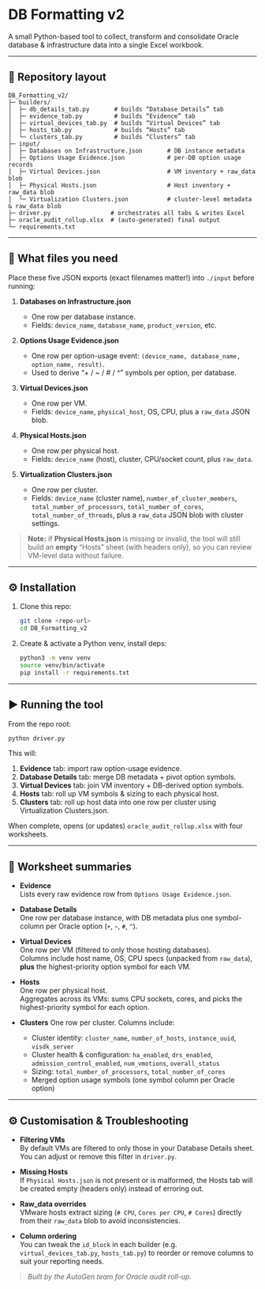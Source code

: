 # DB Formatting v2

A small Python-based tool to collect, transform and consolidate Oracle database & infrastructure data into a single Excel workbook.

---

## 📂 Repository layout

```
DB_Formatting_v2/
├─ builders/
│  ├─ db_details_tab.py       # builds “Database Details” tab
│  ├─ evidence_tab.py         # builds “Evidence” tab
│  ├─ virtual_devices_tab.py  # builds “Virtual Devices” tab
│  ├─ hosts_tab.py            # builds “Hosts” tab
│  └─ clusters_tab.py         # builds “Clusters” tab
├─ input/
│  ├─ Databases on Infrastructure.json       # DB instance metadata
│  ├─ Options Usage Evidence.json            # per-DB option usage records
│  ├─ Virtual Devices.json                   # VM inventory + raw_data blob
│  ├─ Physical Hosts.json                    # Host inventory + raw_data blob
│  └─ Virtualization Clusters.json           # cluster-level metadata & raw_data blob
├─ driver.py                 # orchestrates all tabs & writes Excel
├─ oracle_audit_rollup.xlsx  # (auto-generated) final output
└─ requirements.txt
```

---

## 🔑 What files you need

Place these five JSON exports (exact filenames matter!) into `./input` before running:

1. **Databases on Infrastructure.json**  
   - One row per database instance.  
   - Fields: `device_name`, `database_name`, `product_version`, etc.

2. **Options Usage Evidence.json**  
   - One row per option-usage event: `(device_name, database_name, option_name, result)`.  
   - Used to derive “+ / ~ / # / ^” symbols per option, per database.

3. **Virtual Devices.json**  
   - One row per VM.  
   - Fields: `device_name`, `physical_host`, OS, CPU, plus a `raw_data` JSON blob.

4. **Physical Hosts.json**  
   - One row per physical host.  
   - Fields: `device_name` (host), cluster, CPU/socket count, plus `raw_data`.

5. **Virtualization Clusters.json**  
   - One row per cluster.  
   - Fields: `device_name` (cluster name), `number_of_cluster_members`, `total_number_of_processors`, `total_number_of_cores`, `total_number_of_threads`, plus a `raw_data` JSON blob with cluster settings.

> **Note:** if **Physical Hosts.json** is missing or invalid, the tool will still build an **empty** “Hosts” sheet (with headers only), so you can review VM-level data without failure.

---

## ⚙️ Installation

1. Clone this repo:  
   ```bash
   git clone <repo-url>
   cd DB_Formatting_v2
   ```

2. Create & activate a Python venv, install deps:  
   ```bash
   python3 -m venv venv
   source venv/bin/activate
   pip install -r requirements.txt
   ```

---

## ▶️ Running the tool

From the repo root:

```bash
python driver.py
```

This will:

1. **Evidence** tab: import raw option-usage evidence.  
2. **Database Details** tab: merge DB metadata + pivot option symbols.  
3. **Virtual Devices** tab: join VM inventory + DB-derived option symbols.  
4. **Hosts** tab: roll up VM symbols & sizing to each physical host.  
5. **Clusters** tab: roll up host data into one row per cluster using Virtualization Clusters.json.

When complete, opens (or updates) `oracle_audit_rollup.xlsx` with four worksheets.

---

## 📝 Worksheet summaries

- **Evidence**  
  Lists every raw evidence row from `Options Usage Evidence.json`.

- **Database Details**  
  One row per database instance, with DB metadata plus one symbol-column per Oracle option (`+`, `~`, `#`, `^`).

- **Virtual Devices**  
  One row per VM (filtered to only those hosting databases).  
  Columns include host name, OS, CPU specs (unpacked from `raw_data`), **plus** the highest-priority option symbol for each VM.

- **Hosts**  
  One row per physical host.  
  Aggregates across its VMs: sums CPU sockets, cores, and picks the highest-priority symbol for each option.

- **Clusters**
  One row per cluster. Columns include:
  - Cluster identity: `cluster_name`, `number_of_hosts`, `instance_uuid`, `visdk_server`
  - Cluster health & configuration: `ha_enabled`, `drs_enabled`, `admission_control_enabled`, `num_vmotions`, `overall_status`
  - Sizing: `total_number_of_processors`, `total_number_of_cores`
  - Merged option usage symbols (one symbol column per Oracle option)

---

## ⚙️ Customisation & Troubleshooting

- **Filtering VMs**  
  By default VMs are filtered to only those in your Database Details sheet. You can adjust or remove this filter in `driver.py`.

- **Missing Hosts**  
  If `Physical Hosts.json` is not present or is malformed, the Hosts tab will be created empty (headers only) instead of erroring out.

- **Raw_data overrides**  
  VMware hosts extract sizing (`# CPU`, `Cores per CPU`, `# Cores`) directly from their `raw_data` blob to avoid inconsistencies.

- **Column ordering**  
  You can tweak the `id_block` in each builder (e.g. `virtual_devices_tab.py`, `hosts_tab.py`) to reorder or remove columns to suit your reporting needs.


> _Built by the AutoGen team for Oracle audit roll-up._